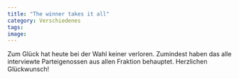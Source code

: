 ```yaml
---
title: "The winner takes it all"
category: Verschiedenes
tags: 
image: 
---
```


Zum Glück hat heute bei der Wahl keiner verloren. Zumindest haben das alle interviewte Parteigenossen aus allen Fraktion behauptet. Herzlichen Glückwunsch!